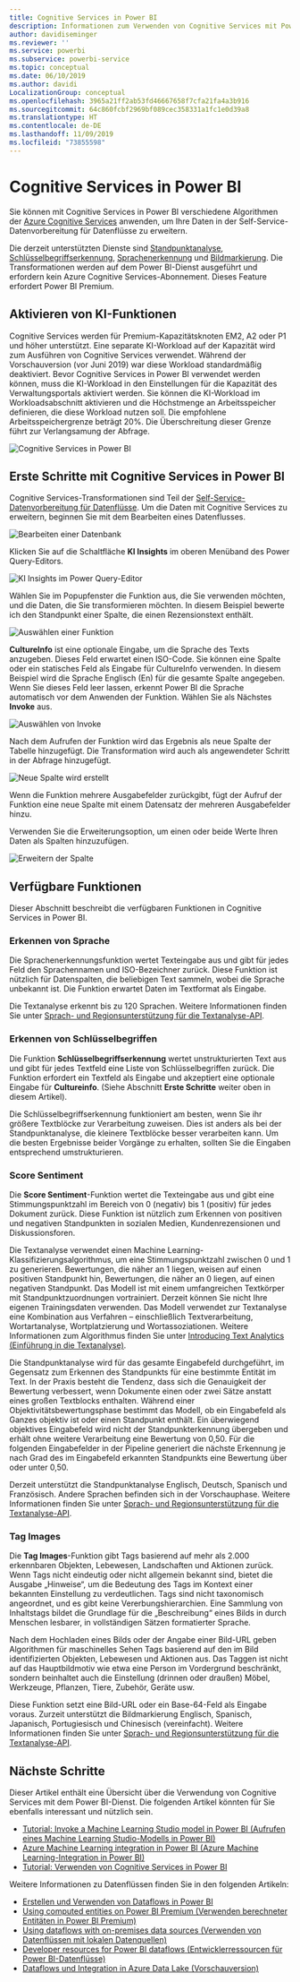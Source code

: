 ```yaml
---
title: Cognitive Services in Power BI
description: Informationen zum Verwenden von Cognitive Services mit Power BI
author: davidiseminger
ms.reviewer: ''
ms.service: powerbi
ms.subservice: powerbi-service
ms.topic: conceptual
ms.date: 06/10/2019
ms.author: davidi
LocalizationGroup: conceptual
ms.openlocfilehash: 3965a21ff2ab53fd46667658f7cfa21fa4a3b916
ms.sourcegitcommit: 64c860fcbf2969bf089cec358331a1fc1e0d39a8
ms.translationtype: HT
ms.contentlocale: de-DE
ms.lasthandoff: 11/09/2019
ms.locfileid: "73855598"
---
```

# <a name="cognitive-services-in-power-bi"></a>Cognitive Services in Power BI 

Sie können mit Cognitive Services in Power BI verschiedene Algorithmen der [Azure Cognitive Services](https://azure.microsoft.com/services/cognitive-services/) anwenden, um Ihre Daten in der Self-Service-Datenvorbereitung für Datenflüsse zu erweitern.

Die derzeit unterstützten Dienste sind [Standpunktanalyse](https://docs.microsoft.com/azure/cognitive-services/text-analytics/how-tos/text-analytics-how-to-sentiment-analysis), [Schlüsselbegriffserkennung](https://docs.microsoft.com/azure/cognitive-services/text-analytics/how-tos/text-analytics-how-to-keyword-extraction), [Sprachenerkennung](https://docs.microsoft.com/azure/cognitive-services/text-analytics/how-tos/text-analytics-how-to-language-detection) und [Bildmarkierung](https://docs.microsoft.com/azure/cognitive-services/computer-vision/concept-tagging-images). Die Transformationen werden auf dem Power BI-Dienst ausgeführt und erfordern kein Azure Cognitive Services-Abonnement. Dieses Feature erfordert Power BI Premium.

## <a name="enabling-ai-features"></a>**Aktivieren von KI-Funktionen**

Cognitive Services werden für Premium-Kapazitätsknoten EM2, A2 oder P1 und höher unterstützt. Eine separate KI-Workload auf der Kapazität wird zum Ausführen von Cognitive Services verwendet. Während der Vorschauversion (vor Juni 2019) war diese Workload standardmäßig deaktiviert. Bevor Cognitive Services in Power BI verwendet werden können, muss die KI-Workload in den Einstellungen für die Kapazität des Verwaltungsportals aktiviert werden. Sie können die KI-Workload im Workloadsabschnitt aktivieren und die Höchstmenge an Arbeitsspeicher definieren, die diese Workload nutzen soll. Die empfohlene Arbeitsspeichergrenze beträgt 20%. Die Überschreitung dieser Grenze führt zur Verlangsamung der Abfrage.

![Cognitive Services in Power BI](media/service-cognitive-services/cognitive-services_01.png)

## <a name="getting-started-with-cognitive-services-in-power-bi"></a>**Erste Schritte mit Cognitive Services in Power BI**

Cognitive Services-Transformationen sind Teil der [Self-Service-Datenvorbereitung für Datenflüsse](https://powerbi.microsoft.com/blog/introducing-power-bi-data-prep-wtih-dataflows/). Um die Daten mit Cognitive Services zu erweitern, beginnen Sie mit dem Bearbeiten eines Datenflusses.

![Bearbeiten einer Datenbank](media/service-cognitive-services/cognitive-services_02.png)

Klicken Sie auf die Schaltfläche **KI Insights** im oberen Menüband des Power Query-Editors.

![KI Insights im Power Query-Editor](media/service-cognitive-services/cognitive-services_03.png)

Wählen Sie im Popupfenster die Funktion aus, die Sie verwenden möchten, und die Daten, die Sie transformieren möchten. In diesem Beispiel bewerte ich den Standpunkt einer Spalte, die einen Rezensionstext enthält.

![Auswählen einer Funktion](media/service-cognitive-services/cognitive-services_04.png)

**CultureInfo** ist eine optionale Eingabe, um die Sprache des Texts anzugeben. Dieses Feld erwartet einen ISO-Code. Sie können eine Spalte oder ein statisches Feld als Eingabe für CultureInfo verwenden. In diesem Beispiel wird die Sprache Englisch (En) für die gesamte Spalte angegeben. Wenn Sie dieses Feld leer lassen, erkennt Power BI die Sprache automatisch vor dem Anwenden der Funktion. Wählen Sie als Nächstes **Invoke** aus.

![Auswählen von Invoke](media/service-cognitive-services/cognitive-services_05.png)

Nach dem Aufrufen der Funktion wird das Ergebnis als neue Spalte der Tabelle hinzugefügt. Die Transformation wird auch als angewendeter Schritt in der Abfrage hinzugefügt.

![Neue Spalte wird erstellt](media/service-cognitive-services/cognitive-services_06.png)

Wenn die Funktion mehrere Ausgabefelder zurückgibt, fügt der Aufruf der Funktion eine neue Spalte mit einem Datensatz der mehreren Ausgabefelder hinzu.

Verwenden Sie die Erweiterungsoption, um einen oder beide Werte Ihren Daten als Spalten hinzuzufügen.

![Erweitern der Spalte](media/service-cognitive-services/cognitive-services_07.png)

## <a name="available-functions"></a>**Verfügbare Funktionen**

Dieser Abschnitt beschreibt die verfügbaren Funktionen in Cognitive Services in Power BI.

### <a name="detect-language"></a>**Erkennen von Sprache**

Die Sprachenerkennungsfunktion wertet Texteingabe aus und gibt für jedes Feld den Sprachennamen und ISO-Bezeichner zurück. Diese Funktion ist nützlich für Datenspalten, die beliebigen Text sammeln, wobei die Sprache unbekannt ist. Die Funktion erwartet Daten im Textformat als Eingabe.

Die Textanalyse erkennt bis zu 120 Sprachen. Weitere Informationen finden Sie unter [Sprach- und Regionsunterstützung für die Textanalyse-API](https://docs.microsoft.com/azure/cognitive-services/text-analytics/text-analytics-supported-languages).

### <a name="extract-key-phrases"></a>**Erkennen von Schlüsselbegriffen**

Die Funktion **Schlüsselbegriffserkennung** wertet unstrukturierten Text aus und gibt für jedes Textfeld eine Liste von Schlüsselbegriffen zurück. Die Funktion erfordert ein Textfeld als Eingabe und akzeptiert eine optionale Eingabe für **Cultureinfo**. (Siehe Abschnitt **Erste Schritte** weiter oben in diesem Artikel).

Die Schlüsselbegriffserkennung funktioniert am besten, wenn Sie ihr größere Textblöcke zur Verarbeitung zuweisen. Dies ist anders als bei der Standpunktanalyse, die kleinere Textblöcke besser verarbeiten kann. Um die besten Ergebnisse beider Vorgänge zu erhalten, sollten Sie die Eingaben entsprechend umstrukturieren.

### <a name="score-sentiment"></a>**Score Sentiment**

Die **Score Sentiment**-Funktion wertet die Texteingabe aus und gibt eine Stimmungspunktzahl im Bereich von 0 (negativ) bis 1 (positiv) für jedes Dokument zurück. Diese Funktion ist nützlich zum Erkennen von positiven und negativen Standpunkten in sozialen Medien, Kundenrezensionen und Diskussionsforen.

Die Textanalyse verwendet einen Machine Learning-Klassifizierungsalgorithmus, um eine Stimmungspunktzahl zwischen 0 und 1 zu generieren. Bewertungen, die näher an 1 liegen, weisen auf einen positiven Standpunkt hin, Bewertungen, die näher an 0 liegen, auf einen negativen Standpunkt. Das Modell ist mit einem umfangreichen Textkörper mit Standpunktzuordnungen vortrainiert. Derzeit können Sie nicht Ihre eigenen Trainingsdaten verwenden. Das Modell verwendet zur Textanalyse eine Kombination aus Verfahren – einschließlich Textverarbeitung, Wortartanalyse, Wortplatzierung und Wortassoziationen. Weitere Informationen zum Algorithmus finden Sie unter [Introducing Text Analytics (Einführung in die Textanalyse)](https://blogs.technet.microsoft.com/machinelearning/2015/04/08/introducing-text-analytics-in-the-azure-ml-marketplace/).

Die Standpunktanalyse wird für das gesamte Eingabefeld durchgeführt, im Gegensatz zum Erkennen des Standpunkts für eine bestimmte Entität im Text. In der Praxis besteht die Tendenz, dass sich die Genauigkeit der Bewertung verbessert, wenn Dokumente einen oder zwei Sätze anstatt eines großen Textblocks enthalten. Während einer Objektivitätsbewertungsphase bestimmt das Modell, ob ein Eingabefeld als Ganzes objektiv ist oder einen Standpunkt enthält. Ein überwiegend objektives Eingabefeld wird nicht der Standpunkterkennung übergeben und erhält ohne weitere Verarbeitung eine Bewertung von 0,50. Für die folgenden Eingabefelder in der Pipeline generiert die nächste Erkennung je nach Grad des im Eingabefeld erkannten Standpunkts eine Bewertung über oder unter 0,50.

Derzeit unterstützt die Standpunktanalyse Englisch, Deutsch, Spanisch und Französisch. Andere Sprachen befinden sich in der Vorschauphase. Weitere Informationen finden Sie unter [Sprach- und Regionsunterstützung für die Textanalyse-API](https://docs.microsoft.com/azure/cognitive-services/text-analytics/text-analytics-supported-languages).

### <a name="tag-images"></a>**Tag Images**

Die **Tag Images**-Funktion gibt Tags basierend auf mehr als 2.000 erkennbaren Objekten, Lebewesen, Landschaften und Aktionen zurück. Wenn Tags nicht eindeutig oder nicht allgemein bekannt sind, bietet die Ausgabe „Hinweise“, um die Bedeutung des Tags im Kontext einer bekannten Einstellung zu verdeutlichen. Tags sind nicht taxonomisch angeordnet, und es gibt keine Vererbungshierarchien. Eine Sammlung von Inhaltstags bildet die Grundlage für die „Beschreibung“ eines Bilds in durch Menschen lesbarer, in vollständigen Sätzen formatierter Sprache.

Nach dem Hochladen eines Bilds oder der Angabe einer Bild-URL geben Algorithmen für maschinelles Sehen Tags basierend auf den im Bild identifizierten Objekten, Lebewesen und Aktionen aus. Das Taggen ist nicht auf das Hauptbildmotiv wie etwa eine Person im Vordergrund beschränkt, sondern beinhaltet auch die Einstellung (drinnen oder draußen) Möbel, Werkzeuge, Pflanzen, Tiere, Zubehör, Geräte usw.

Diese Funktion setzt eine Bild-URL oder ein Base-64-Feld als Eingabe voraus. Zurzeit unterstützt die Bildmarkierung Englisch, Spanisch, Japanisch, Portugiesisch und Chinesisch (vereinfacht). Weitere Informationen finden Sie unter [Sprach- und Regionsunterstützung für die Textanalyse-API](https://docs.microsoft.com/rest/api/cognitiveservices/computervision/tagimage/tagimage#uri-parameters).

## <a name="next-steps"></a>Nächste Schritte

Dieser Artikel enthält eine Übersicht über die Verwendung von Cognitive Services mit dem Power BI-Dienst. Die folgenden Artikel könnten für Sie ebenfalls interessant und nützlich sein. 

* [Tutorial: Invoke a Machine Learning Studio model in Power BI (Aufrufen eines Machine Learning Studio-Modells in Power BI)](service-tutorial-invoke-machine-learning-model.md)
* [Azure Machine Learning integration in Power BI (Azure Machine Learning-Integration in Power BI)](service-machine-learning-integration.md)
* [Tutorial: Verwenden von Cognitive Services in Power BI](service-tutorial-use-cognitive-services.md)


Weitere Informationen zu Datenflüssen finden Sie in den folgenden Artikeln:
* [Erstellen und Verwenden von Dataflows in Power BI](service-dataflows-create-use.md)
* [Using computed entities on Power BI Premium (Verwenden berechneter Entitäten in Power BI Premium)](service-dataflows-computed-entities-premium.md)
* [Using dataflows with on-premises data sources (Verwenden von Datenflüssen mit lokalen Datenquellen)](service-dataflows-on-premises-gateways.md)
* [Developer resources for Power BI dataflows (Entwicklerressourcen für Power BI-Datenflüsse)](service-dataflows-developer-resources.md)
* [Dataflows und Integration in Azure Data Lake (Vorschauversion)](service-dataflows-azure-data-lake-integration.md)